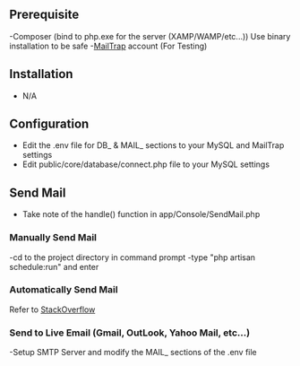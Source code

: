 ## Prerequisite
-Composer (bind to php.exe for the server (XAMP/WAMP/etc...)) Use binary installation to be safe
-<a href="www.mailtrap.io">MailTrap</a> account (For Testing)

## Installation
- N/A

## Configuration
- Edit the .env file for DB_ & MAIL_ sections to your MySQL and MailTrap settings
- Edit public/core/database/connect.php file to your MySQL settings

## Send Mail
- Take note of the handle() function in app/Console/SendMail.php

### Manually Send Mail
-cd to the project directory in command prompt
-type "php artisan schedule:run" and enter

### Automatically Send Mail
Refer to <a href="https://stackoverflow.com/questions/36305146/how-to-run-task-scheduler-in-windows-10-with-laravel-5-1">StackOverflow</a>

### Send to Live Email (Gmail, OutLook, Yahoo Mail, etc...)
-Setup SMTP Server and modify the MAIL_ sections of the .env file